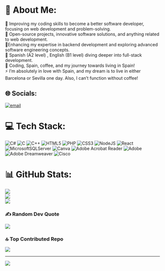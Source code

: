 # 💫 About Me:
🔭  Improving my coding skills to become a better software developer, focusing on web development and problem-solving.<br>👯  Open-source projects, innovative software solutions, and anything related to web development.<br>🤝Enhancing my expertise in backend development and exploring advanced software engineering concepts.<br>🌱 Spanish (A2 level) , English (B1 level) diving deeper into full-stack development.<br>💬 Coding, Spain, coffee, and my journey towards living in Spain!<br>⚡  I’m absolutely in love with Spain, and my dream is to live in either Barcelona or Sevilla one day. Also, I can’t function without coffee!


## 🌐 Socials:
[![email](https://img.shields.io/badge/Email-D14836?logo=gmail&logoColor=white)](mailto:dilaraaydemir1@gmail.com) 

# 💻 Tech Stack:
![C#](https://img.shields.io/badge/c%23-%23239120.svg?style=for-the-badge&logo=csharp&logoColor=white) ![C](https://img.shields.io/badge/c-%2300599C.svg?style=for-the-badge&logo=c&logoColor=white) ![C++](https://img.shields.io/badge/c++-%2300599C.svg?style=for-the-badge&logo=c%2B%2B&logoColor=white) ![HTML5](https://img.shields.io/badge/html5-%23E34F26.svg?style=for-the-badge&logo=html5&logoColor=white) ![PHP](https://img.shields.io/badge/php-%23777BB4.svg?style=for-the-badge&logo=php&logoColor=white) ![CSS3](https://img.shields.io/badge/css3-%231572B6.svg?style=for-the-badge&logo=css3&logoColor=white) ![NodeJS](https://img.shields.io/badge/node.js-6DA55F?style=for-the-badge&logo=node.js&logoColor=white) ![React](https://img.shields.io/badge/react-%2320232a.svg?style=for-the-badge&logo=react&logoColor=%2361DAFB) ![MicrosoftSQLServer](https://img.shields.io/badge/Microsoft%20SQL%20Server-CC2927?style=for-the-badge&logo=microsoft%20sql%20server&logoColor=white) ![Canva](https://img.shields.io/badge/Canva-%2300C4CC.svg?style=for-the-badge&logo=Canva&logoColor=white) ![Adobe Acrobat Reader](https://img.shields.io/badge/Adobe%20Acrobat%20Reader-EC1C24.svg?style=for-the-badge&logo=Adobe%20Acrobat%20Reader&logoColor=white) ![Adobe](https://img.shields.io/badge/adobe-%23FF0000.svg?style=for-the-badge&logo=adobe&logoColor=white) ![Adobe Dreamweaver](https://img.shields.io/badge/Adobe%20Dreamweaver-FF61F6.svg?style=for-the-badge&logo=Adobe%20Dreamweaver&logoColor=white) ![Cisco](https://img.shields.io/badge/cisco-%23049fd9.svg?style=for-the-badge&logo=cisco&logoColor=black)
# 📊 GitHub Stats:
![](https://github-readme-stats.vercel.app/api?username=Dilaraydmr&theme=dark&hide_border=false&include_all_commits=true&count_private=true)<br/>
![](https://nirzak-streak-stats.vercel.app/?user=Dilaraydmr&theme=dark&hide_border=false)<br/>
![](https://github-readme-stats.vercel.app/api/top-langs/?username=Dilaraydmr&theme=dark&hide_border=false&include_all_commits=true&count_private=true&layout=compact)

### ✍️ Random Dev Quote
![](https://quotes-github-readme.vercel.app/api?type=horizontal&theme=radical)

### 🔝 Top Contributed Repo
![](https://github-contributor-stats.vercel.app/api?username=Dilaraydmr&limit=5&theme=dark&combine_all_yearly_contributions=true)

---
[![](https://visitcount.itsvg.in/api?id=Dilaraydmr&icon=0&color=0)](https://visitcount.itsvg.in)

<!-- Proudly created with GPRM ( https://gprm.itsvg.in ) -->
